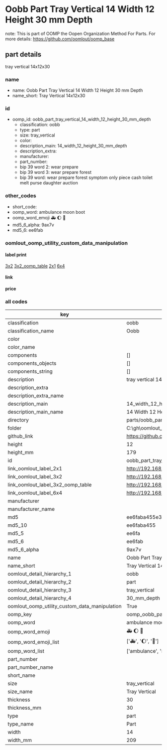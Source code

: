 # Oobb Part Tray Vertical 14 Width 12 Height 30 mm Depth  

note: This is part of OOMP the Oopen Organization Method For Parts. For more details: https://github.com/oomlout/oomp_base

##  part details
  



tray vertical 14x12x30



### name
* name: Oobb Part Tray Vertical 14 Width 12 Height 30 mm Depth
* name_short: Tray Vertical 14x12x30 
### id
* oomp_id: oobb_part_tray_vertical_14_width_12_height_30_mm_depth
  * classification: oobb
  * type: part
  * size: tray_vertical
  * color: 
  * description_main: 14_width_12_height_30_mm_depth
  * description_extra: 
  * manufacturer: 
  * part_number: 
  * bip 39 word 2: wear prepare
  * bip 39 word 3: wear prepare forest
  * bip 39 word: wear prepare forest symptom only piece cash toilet melt purse daughter auction

### other_codes
* short_code: 
* oomp_word: ambulance moon boot
* oomp_word_emoji :ambulance: :moon: :boot:
* md5_6_alpha: 9ax7v
* md5_6: ee6fab






### oomlout_oomp_utility_custom_data_manipulation
#### label print
[3x2](http://192.168.1.245:1112/?label=oomp%209ax7v)
[3x2_oomp_table](http://192.168.1.108:1112/?label=oomp%209ax7v)
[2x1](http://192.168.1.242:1112/?label=oomp%209ax7v)
[6x4](http://192.168.1.55:1112/?label=oomp%209ax7v)    

#### link

                              

#### price







### all codes 
| key | value |  
| --- | --- |  
| classification | oobb |  
| classification_name | Oobb |  
| color |  |  
| color_name |  |  
| components | [] |  
| components_objects | [] |  
| components_string | [] |  
| description | tray vertical 14x12x30 |  
| description_extra |  |  
| description_extra_name |  |  
| description_main | 14_width_12_height_30_mm_depth |  
| description_main_name | 14 Width 12 Height 30 mm Depth |  
| directory | parts/oobb_part_tray_vertical_14_width_12_height_30_mm_depth |  
| folder | C:\gh\oomlout_oobb_version_4_generated_parts\parts\oobb_part_tray_vertical_14_width_12_height_30_mm_depth |  
| github_link | https://github.com/oomlout/oomlout_oomp_part_src/tree/main/parts/oobb_part_tray_vertical_14_width_12_height_30_mm_depth |  
| height | 12 |  
| height_mm | 179 |  
| id | oobb_part_tray_vertical_14_width_12_height_30_mm_depth |  
| link_oomlout_label_2x1 | http://192.168.1.242:1112/?label=oomp%209ax7v |  
| link_oomlout_label_3x2 | http://192.168.1.245:1112/?label=oomp%209ax7v |  
| link_oomlout_label_3x2_oomp_table | http://192.168.1.108:1112/?label=oomp%209ax7v |  
| link_oomlout_label_6x4 | http://192.168.1.55:1112/?label=oomp%209ax7v |  
| manufacturer |  |  
| manufacturer_name |  |  
| md5 | ee6faba455e3c46a91cd8dc8b66a7fc3 |  
| md5_10 | ee6faba455 |  
| md5_5 | ee6fa |  
| md5_6 | ee6fab |  
| md5_6_alpha | 9ax7v |  
| name | Oobb Part Tray Vertical 14 Width 12 Height 30 mm Depth |  
| name_short | Tray Vertical 14x12x30  |  
| oomlout_detail_hierarchy_1 | oobb |  
| oomlout_detail_hierarchy_2 | part |  
| oomlout_detail_hierarchy_3 | tray_vertical |  
| oomlout_detail_hierarchy_4 | 30_mm_depth |  
| oomlout_oomp_utility_custom_data_manipulation | True |  
| oomp_key | oomp_oobb_part_tray_vertical_14_width_12_height_30_mm_depth |  
| oomp_word | ambulance moon boot |  
| oomp_word_emoji | :ambulance: :moon: :boot: |  
| oomp_word_emoji_list | [':ambulance:', ':moon:', ':boot:'] |  
| oomp_word_list | ['ambulance', 'moon', 'boot'] |  
| part_number |  |  
| part_number_name |  |  
| short_name |  |  
| size | tray_vertical |  
| size_name | Tray Vertical |  
| thickness | 30 |  
| thickness_mm | 30 |  
| type | part |  
| type_name | Part |  
| width | 14 |  
| width_mm | 209 |  
